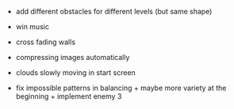 - add different obstacles for different levels (but same shape)
- win music
- cross fading walls

- compressing images automatically
- clouds slowly moving in start screen
- fix impossible patterns in balancing + maybe more variety at the beginning +
  implement enemy 3
